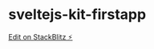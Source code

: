 # sveltejs-kit-firstapp

[Edit on StackBlitz ⚡️](https://stackblitz.com/edit/sveltejs-kit-template-default-gzmdpx)